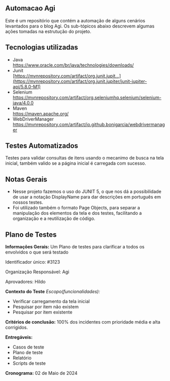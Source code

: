## Automacao Agi
Este é um repositório que contém a automação de alguns cenários levantados para o blog Agi. Os sub-tópicos abaixo descrevem algumas ações tomadas na estrutução do projeto.


## Tecnologias utilizadas

- Java   
  https://www.oracle.com/br/java/technologies/downloads/
- Junit   
  [https://mvnrepository.com/artifact/org.junit.jupit...](https://mvnrepository.com/artifact/org.junit.jupiter/junit-jupiter-api/5.8.0-M1)
- Selenium 
  https://mvnrepository.com/artifact/org.seleniumhq.selenium/selenium-java/4.0.0
- Maven  
  https://maven.apache.org/
- WebDriverManager  
  https://mvnrepository.com/artifact/io.github.bonigarcia/webdrivermanager

## Testes Automatizados

Testes para validar consultas de itens usando o mecanimo de busca na tela inicial, também valido se a página inicial é carregada com sucesso.

## Notas Gerais

- Nesse projeto fazemos o uso do JUNIT 5, o que nos dá a possibilidade de usar a notação DisplayName para dar descrições em português em  nossos testes.
- Foi utilizado também o formato Page Objects, para separar a manipulação dos elementos da tela e dos testes, facilitando a organização e a reutilização de código.

## Plano de Testes

**Informações Gerais:**
Um Plano de testes para clarificar a todos os envolvidos o que será testado

Identificador único: #3123

Organização Responsável: Agi

Aprovadores: Hildo

**Contexto do Teste**
*Escopo(funcionalidades):*
- Verificar carregamento da tela inicial
- Pesquisar por item não existem
- Pesquisar por item existente

**Critérios de conclusão:**
100% dos incidentes com prioridade média e alta corrigidos.

**Entregáveis:**
- Casos de teste
- Plano de teste
- Relatório
- Scripts de teste

**Cronograma:**
02 de Maio de 2024
